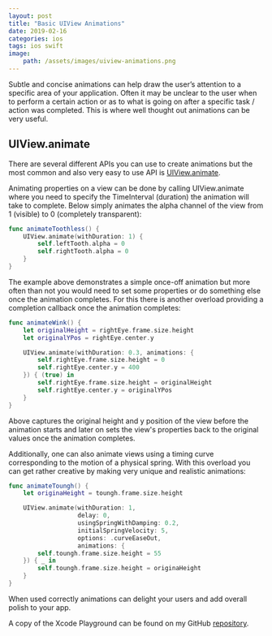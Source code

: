 ```yaml
---
layout: post
title: "Basic UIView Animations"
date: 2019-02-16
categories: ios
tags: ios swift
image:
    path: /assets/images/uiview-animations.png
---
```


Subtle and concise animations can help draw the user’s attention to a specific area of your application. Often it may be unclear to the user when to perform a certain action or as to what is going on after a specific task / action was completed. This is where well thought out animations can be very useful.

## UIView.animate

There are several different APIs you can use to create animations but the most common and also very easy to use API is [UIView.animate](https://developer.apple.com/documentation/uikit/uiview/1622418-animate).

Animating properties on a view can be done by calling UIView.animate where you need to specify the TimeInterval (duration) the animation will take to complete. Below simply animates the alpha channel of the view from 1 (visible) to 0 (completely transparent):

```swift
func animateToothless() {
    UIView.animate(withDuration: 1) {
        self.leftTooth.alpha = 0
        self.rightTooth.alpha = 0
    }
}
```

The example above demonstrates a simple once-off animation but more often than not you would need to set some properties or do something else once the animation completes. For this there is another overload providing a completion callback once the animation completes:

```swift
func animateWink() {
    let originalHeight = rightEye.frame.size.height
    let originalYPos = rightEye.center.y

    UIView.animate(withDuration: 0.3, animations: {
        self.rightEye.frame.size.height = 0
        self.rightEye.center.y = 400
    }) { (true) in
        self.rightEye.frame.size.height = originalHeight
        self.rightEye.center.y = originalYPos
    }
}
```

Above captures the original height and y position of the view before the animation starts and later on sets the view's properties back to the original values once the animation completes.

Additionally, one can also animate views using a timing curve corresponding to the motion of a physical spring. With this overload you can get rather creative by making very unique and realistic animations:

```swift
func animateToungh() {
    let originaHeight = toungh.frame.size.height

    UIView.animate(withDuration: 1,
                   delay: 0,
                   usingSpringWithDamping: 0.2,
                   initialSpringVelocity: 5,
                   options: .curveEaseOut,
                   animations: {
        self.toungh.frame.size.height = 55
    }) { _ in
        self.toungh.frame.size.height = originaHeight
    }
}
```

When used correctly animations can delight your users and add overall polish to your app.

A copy of the Xcode Playground can be found on my GitHub [repository](https://github.com/rynaardb/ios-animations).
